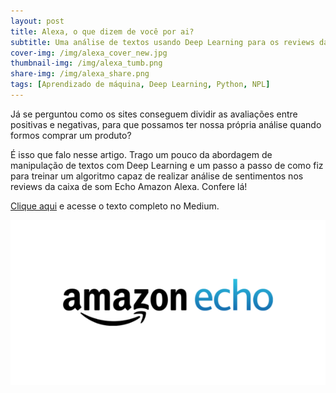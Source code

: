 ```yaml
---
layout: post
title: Alexa, o que dizem de você por ai?
subtitle: Uma análise de textos usando Deep Learning para os reviews da Amazon Alexa
cover-img: /img/alexa_cover_new.jpg
thumbnail-img: /img/alexa_tumb.png
share-img: /img/alexa_share.png
tags: [Aprendizado de máquina, Deep Learning, Python, NPL]
---
```


Já se perguntou como os sites conseguem dividir as avaliações entre positivas e negativas, para que possamos ter nossa própria análise quando formos comprar um produto?

É isso que falo nesse artigo. Trago um pouco da abordagem de manipulação de textos com Deep Learning e um passo a passo de como fiz para treinar um algoritmo 
capaz de realizar análise de sentimentos nos reviews da caixa de som Echo Amazon Alexa. Confere lá!

[Clique aqui](https://matheusduzzi.medium.com/alexa-o-que-dizem-de-voc%C3%AA-por-ai-486e5ca604e3) e acesse o texto completo no Medium.


<img src="/img/alexa_share.png" alt="alexa" align="center">

